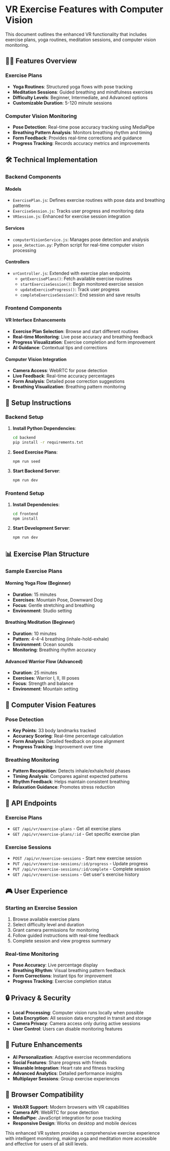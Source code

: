 # VR Exercise Features with Computer Vision

This document outlines the enhanced VR functionality that includes exercise plans, yoga routines, meditation sessions, and computer vision monitoring.

## 🏃‍♀️ Features Overview

### Exercise Plans

- **Yoga Routines**: Structured yoga flows with pose tracking
- **Meditation Sessions**: Guided breathing and mindfulness exercises
- **Difficulty Levels**: Beginner, Intermediate, and Advanced options
- **Customizable Duration**: 5-120 minute sessions

### Computer Vision Monitoring

- **Pose Detection**: Real-time pose accuracy tracking using MediaPipe
- **Breathing Pattern Analysis**: Monitors breathing rhythm and timing
- **Form Feedback**: Provides real-time corrections and guidance
- **Progress Tracking**: Records accuracy metrics and improvements

## 🛠️ Technical Implementation

### Backend Components

#### Models

- `ExercisePlan.js`: Defines exercise routines with pose data and breathing patterns
- `ExerciseSession.js`: Tracks user progress and monitoring data
- `VRSession.js`: Enhanced for exercise session integration

#### Services

- `computerVisionService.js`: Manages pose detection and analysis
- `pose_detection.py`: Python script for real-time computer vision processing

#### Controllers

- `vrController.js`: Extended with exercise plan endpoints
  - `getExercisePlans()`: Fetch available exercise routines
  - `startExerciseSession()`: Begin monitored exercise session
  - `updateExerciseProgress()`: Track user progress
  - `completeExerciseSession()`: End session and save results

### Frontend Components

#### VR Interface Enhancements

- **Exercise Plan Selection**: Browse and start different routines
- **Real-time Monitoring**: Live pose accuracy and breathing feedback
- **Progress Visualization**: Exercise completion and form improvement
- **AI Guidance**: Contextual tips and corrections

#### Computer Vision Integration

- **Camera Access**: WebRTC for pose detection
- **Live Feedback**: Real-time accuracy percentages
- **Form Analysis**: Detailed pose correction suggestions
- **Breathing Visualization**: Breathing pattern monitoring

## 🚀 Setup Instructions

### Backend Setup

1. **Install Python Dependencies**:

   ```bash
   cd backend
   pip install -r requirements.txt
   ```

2. **Seed Exercise Plans**:

   ```bash
   npm run seed
   ```

3. **Start Backend Server**:
   ```bash
   npm run dev
   ```

### Frontend Setup

1. **Install Dependencies**:

   ```bash
   cd frontend
   npm install
   ```

2. **Start Development Server**:
   ```bash
   npm run dev
   ```

## 📊 Exercise Plan Structure

### Sample Exercise Plans

#### Morning Yoga Flow (Beginner)

- **Duration**: 15 minutes
- **Exercises**: Mountain Pose, Downward Dog
- **Focus**: Gentle stretching and breathing
- **Environment**: Studio setting

#### Breathing Meditation (Beginner)

- **Duration**: 10 minutes
- **Pattern**: 4-4-4 breathing (inhale-hold-exhale)
- **Environment**: Ocean sounds
- **Monitoring**: Breathing rhythm accuracy

#### Advanced Warrior Flow (Advanced)

- **Duration**: 25 minutes
- **Exercises**: Warrior I, II, III poses
- **Focus**: Strength and balance
- **Environment**: Mountain setting

## 🎯 Computer Vision Features

### Pose Detection

- **Key Points**: 33 body landmarks tracked
- **Accuracy Scoring**: Real-time percentage calculation
- **Form Analysis**: Detailed feedback on pose alignment
- **Progress Tracking**: Improvement over time

### Breathing Monitoring

- **Pattern Recognition**: Detects inhale/exhale/hold phases
- **Timing Analysis**: Compares against expected patterns
- **Rhythm Feedback**: Helps maintain consistent breathing
- **Relaxation Guidance**: Promotes stress reduction

## 🔧 API Endpoints

### Exercise Plans

- `GET /api/vr/exercise-plans` - Get all exercise plans
- `GET /api/vr/exercise-plans/:id` - Get specific exercise plan

### Exercise Sessions

- `POST /api/vr/exercise-sessions` - Start new exercise session
- `PUT /api/vr/exercise-sessions/:id/progress` - Update progress
- `PUT /api/vr/exercise-sessions/:id/complete` - Complete session
- `GET /api/vr/exercise-sessions` - Get user's exercise history

## 🎮 User Experience

### Starting an Exercise Session

1. Browse available exercise plans
2. Select difficulty level and duration
3. Grant camera permissions for monitoring
4. Follow guided instructions with real-time feedback
5. Complete session and view progress summary

### Real-time Monitoring

- **Pose Accuracy**: Live percentage display
- **Breathing Rhythm**: Visual breathing pattern feedback
- **Form Corrections**: Instant tips for improvement
- **Progress Tracking**: Exercise completion status

## 🔒 Privacy & Security

- **Local Processing**: Computer vision runs locally when possible
- **Data Encryption**: All session data encrypted in transit and storage
- **Camera Privacy**: Camera access only during active sessions
- **User Control**: Users can disable monitoring features

## 🚧 Future Enhancements

- **AI Personalization**: Adaptive exercise recommendations
- **Social Features**: Share progress with friends
- **Wearable Integration**: Heart rate and fitness tracking
- **Advanced Analytics**: Detailed performance insights
- **Multiplayer Sessions**: Group exercise experiences

## 📱 Browser Compatibility

- **WebXR Support**: Modern browsers with VR capabilities
- **Camera API**: WebRTC for pose detection
- **MediaPipe**: JavaScript integration for pose tracking
- **Responsive Design**: Works on desktop and mobile devices

This enhanced VR system provides a comprehensive exercise experience with intelligent monitoring, making yoga and meditation more accessible and effective for users of all skill levels.
